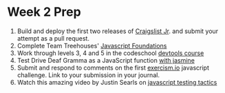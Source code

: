 # Week 2 Prep

1. Build and deploy the first two releases of
   [Craigslist Jr](../../../../challenge-craigslist-jr).
   and submit your attempt as a pull request.
1. Complete Team Treehouses' [Javascript
   Foundations](http://teamtreehouse.com/library/websites/javascript-foundations)
1. Work through levels 3, 4 and 5 in the codeschool [devtools
   course](https://www.codeschool.com/courses/discover-devtools)
1. Test Drive Deaf Gramma as a JavaScript function [with
   jasmine](http://tryjasmine.com)
1. Submit and respond to comments on the first
   [exercism.io](http://exercism.io/setup/javascript)
   javascript challenge. Link to your submission in your journal.
1. Watch this amazing video by Justin Searls on [javascript testing
   tactics](https://speakerdeck.com/searls/javascript-testing-tactics)